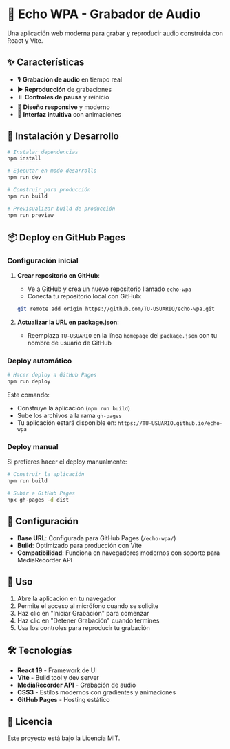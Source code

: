 # 🎤 Echo WPA - Grabador de Audio

Una aplicación web moderna para grabar y reproducir audio construida con React y Vite.

## ✨ Características

- 🎙️ **Grabación de audio** en tiempo real
- ▶️ **Reproducción** de grabaciones
- ⏸️ **Controles de pausa** y reinicio
- 📱 **Diseño responsive** y moderno
- 🎨 **Interfaz intuitiva** con animaciones

## 🚀 Instalación y Desarrollo

```bash
# Instalar dependencias
npm install

# Ejecutar en modo desarrollo
npm run dev

# Construir para producción
npm run build

# Previsualizar build de producción
npm run preview
```

## 📦 Deploy en GitHub Pages

### Configuración inicial

1. **Crear repositorio en GitHub**:
   - Ve a GitHub y crea un nuevo repositorio llamado `echo-wpa`
   - Conecta tu repositorio local con GitHub:
   ```bash
   git remote add origin https://github.com/TU-USUARIO/echo-wpa.git
   ```

2. **Actualizar la URL en package.json**:
   - Reemplaza `TU-USUARIO` en la línea `homepage` del `package.json` con tu nombre de usuario de GitHub

### Deploy automático

```bash
# Hacer deploy a GitHub Pages
npm run deploy
```

Este comando:
- Construye la aplicación (`npm run build`)
- Sube los archivos a la rama `gh-pages`
- Tu aplicación estará disponible en: `https://TU-USUARIO.github.io/echo-wpa`

### Deploy manual

Si prefieres hacer el deploy manualmente:

```bash
# Construir la aplicación
npm run build

# Subir a GitHub Pages
npx gh-pages -d dist
```

## 🔧 Configuración

- **Base URL**: Configurada para GitHub Pages (`/echo-wpa/`)
- **Build**: Optimizado para producción con Vite
- **Compatibilidad**: Funciona en navegadores modernos con soporte para MediaRecorder API

## 📱 Uso

1. Abre la aplicación en tu navegador
2. Permite el acceso al micrófono cuando se solicite
3. Haz clic en "Iniciar Grabación" para comenzar
4. Haz clic en "Detener Grabación" cuando termines
5. Usa los controles para reproducir tu grabación

## 🛠️ Tecnologías

- **React 19** - Framework de UI
- **Vite** - Build tool y dev server
- **MediaRecorder API** - Grabación de audio
- **CSS3** - Estilos modernos con gradientes y animaciones
- **GitHub Pages** - Hosting estático

## 📄 Licencia

Este proyecto está bajo la Licencia MIT.
